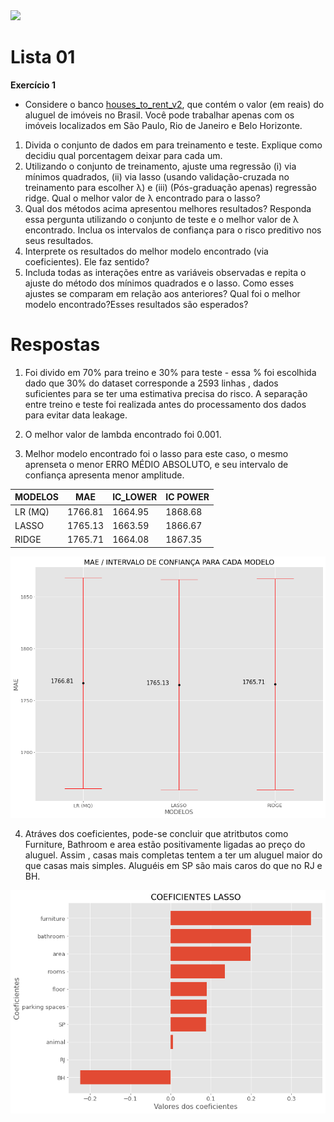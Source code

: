 
<img src="https://i.ibb.co/k1d1njH/rent-house-73089751-5bfc333346e0fb002602ddbe.jpg">

# Lista 01 
**Exercı́cio 1**
* Considere o banco <a href="https://www.dropbox.com/s/8auhk2zaogovjvn/houses_to_rent_v2.csv?dl=0">houses_to_rent_v2</a>, que contém o valor (em reais) do aluguel de imóveis no Brasil. Você pode trabalhar apenas com os imóveis localizados em São Paulo, Rio de Janeiro e Belo Horizonte.
1. Divida o conjunto de dados em para treinamento e teste. Explique como decidiu qual porcentagem deixar
para cada um.
2. Utilizando o conjunto de treinamento, ajuste uma regressão (i) via mı́nimos quadrados, (ii) via lasso (usando validação-cruzada no treinamento para escolher λ) e (iii) (Pós-graduação apenas) regressão ridge. Qual o melhor valor de λ encontrado para o lasso?
3. Qual dos métodos acima apresentou melhores resultados? Responda essa pergunta utilizando o conjunto de teste e o melhor valor de λ encontrado. Inclua os intervalos de confiança para o risco preditivo nos seus resultados.
4. Interprete os resultados do melhor modelo encontrado (via coeficientes). Ele faz sentido?
5. Includa todas as interações entre as variáveis observadas e repita o ajuste do método dos mínimos quadrados e o lasso. Como esses ajustes se comparam em relação aos anteriores? Qual foi o melhor modelo encontrado?Esses resultados são esperados?

# Respostas

1.  Foi divido em 70% para treino e 30% para teste - essa % foi escolhida dado que 30% do dataset corresponde a 2593 linhas , dados  suficientes para se ter uma estimativa precisa do risco. A separação entre treino e teste foi realizada antes do processamento dos dados para evitar data leakage.

2. O melhor valor de lambda encontrado foi 0.001.

3. Melhor modelo encontrado foi o lasso para este caso, o mesmo aprenseta o menor ERRO MÉDIO ABSOLUTO, e seu intervalo de confiança apresenta menor amplitude.

| MODELOS | MAE | IC_LOWER | IC POWER |
|---------|-----|--------- |----------|
| LR (MQ) |1766.81  | 1664.95|1868.68|
| LASSO |1765.13|1663.59|1866.67|
|RIDGE|  1765.71|  1664.08|1867.35|

<img src="avaliacao_modelo.png">

4.  Atráves dos coeficientes, pode-se concluir que atritbutos como Furniture, Bathroom e area estão positivamente ligadas ao preço do aluguel. Assim , casas mais completas tentem a ter um aluguel maior do que casas mais simples. Aluguéis em SP são mais caros do que no RJ e BH.
<img src="lasso_coeficiente.png">
 
